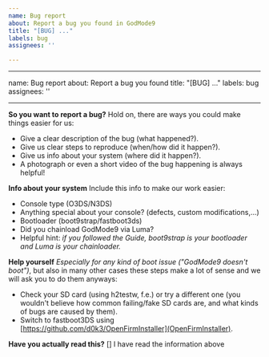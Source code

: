 ```yaml
---
name: Bug report
about: Report a bug you found in GodMode9
title: "[BUG] ..."
labels: bug
assignees: ''

---
```


---
name: Bug report
about: Report a bug you found
title: "[BUG] ..."
labels: bug
assignees: ''

---

**So you want to report a bug?**
Hold on, there are ways you could make things easier for us:
* Give a clear description of the bug (what happened?).
* Give us clear steps to reproduce (when/how did it happen?).
* Give us info about your system (where did it happen?).
* A photograph or even a short video of the bug happening is always helpful!

**Info about your system**
Include this info to make our work easier:
* Console type (O3DS/N3DS)
* Anything special about your console? (defects, custom modifications,...)
* Bootloader (boot9strap/fastboot3ds)
* Did you chainload GodMode9 via Luma?
* Helpful hint: *if you followed the Guide, boot9strap is your bootloader and Luma is your chainloader.*

**Help yourself**
*Especially for any kind of boot issue ("GodMode9 doesn't boot")*, but also in many other cases these steps make a lot of sense and we will ask you to do them anyways:
* Check your SD card (using h2testw, f.e.) or try a different one (you wouldn't believe how common failing/fake SD cards are, and what kinds of bugs are caused by them).
* Switch to fastboot3DS using [https://github.com/d0k3/OpenFirmInstaller](OpenFirmInstaller).

**Have you actually read this?**
[] I have read the information above
